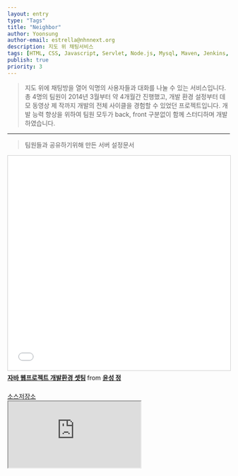 ```yaml
---
layout: entry
type: "Tags"
title: "Neighbor"
author: Yoonsung
author-email: estrella@nhnnext.org
description: 지도 위 채팅서비스
tags: [HTML, CSS, Javascript, Servlet, Node.js, Mysql, Maven, Jenkins, Sonar, Python, Fabric, Mobile Web, phpmyadmin, Apache, tomcat-Instance]
publish: true
priority: 3
---
```


> 지도 위에 채팅방을 열어 익명의 사용자들과 대화를 나눌 수 있는 서비스입니다. 총 4명의 팀원이 2014년 3월부터 약 4개월간 진행했고, 개발 환경 설정부터 데모 동영상 제 작까지 개발의 전체 사이클을 경험할 수 있었던 프로젝트입니다. 개발 능력 향상을 위하여 팀원 모두가 back, front 구분없이 함께 스터디하며 개발하였습니다.

***

> 팀원들과 공유하기위해 만든 서버 설정문서

<iframe src="//www.slideshare.net/slideshow/embed_code/key/5NqBUiM4zPBpbH" width="595" height="485" frameborder="0" marginwidth="0" marginheight="0" scrolling="no" style="border:1px solid #CCC; border-width:1px; margin-bottom:5px; max-width: 100%;" allowfullscreen> </iframe> <div style="margin-bottom:5px"> <strong> <a href="//www.slideshare.net/ssuserdaba75/ss-32520625" title="자바 웹프로젝트 개발환경 셋팅" target="_blank">자바 웹프로젝트 개발환경 셋팅</a> </strong> from <strong><a href="//www.slideshare.net/ssuserdaba75" target="_blank">윤성 정</a></strong> </div>
<br/>
<a href="https://github.com/NHNNEXT/2014-01-HUDI-ROLLINGPUPPY">소스저장소</a>
<div class="youtube">
	<iframe src="http://www.youtube.com/embed/2lzZwuKNtUo?autoplay=1" class="video"></iframe>
</div>

